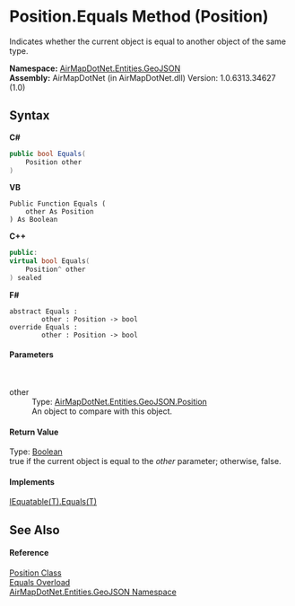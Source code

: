 # Position.Equals Method (Position)
 

Indicates whether the current object is equal to another object of the same type.

**Namespace:**&nbsp;<a href="N_AirMapDotNet_Entities_GeoJSON">AirMapDotNet.Entities.GeoJSON</a><br />**Assembly:**&nbsp;AirMapDotNet (in AirMapDotNet.dll) Version: 1.0.6313.34627 (1.0)

## Syntax

**C#**<br />
``` C#
public bool Equals(
	Position other
)
```

**VB**<br />
``` VB
Public Function Equals ( 
	other As Position
) As Boolean
```

**C++**<br />
``` C++
public:
virtual bool Equals(
	Position^ other
) sealed
```

**F#**<br />
``` F#
abstract Equals : 
        other : Position -> bool 
override Equals : 
        other : Position -> bool 
```


#### Parameters
&nbsp;<dl><dt>other</dt><dd>Type: <a href="T_AirMapDotNet_Entities_GeoJSON_Position">AirMapDotNet.Entities.GeoJSON.Position</a><br />An object to compare with this object.</dd></dl>

#### Return Value
Type: <a href="http://msdn2.microsoft.com/en-us/library/a28wyd50" target="_blank">Boolean</a><br />true if the current object is equal to the *other* parameter; otherwise, false.

#### Implements
<a href="http://msdn2.microsoft.com/en-us/library/ms131190" target="_blank">IEquatable(T).Equals(T)</a><br />

## See Also


#### Reference
<a href="T_AirMapDotNet_Entities_GeoJSON_Position">Position Class</a><br /><a href="Overload_AirMapDotNet_Entities_GeoJSON_Position_Equals">Equals Overload</a><br /><a href="N_AirMapDotNet_Entities_GeoJSON">AirMapDotNet.Entities.GeoJSON Namespace</a><br />